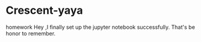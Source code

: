 # Crescent-yaya
homework
Hey ,I finally set up the jupyter notebook successfully.
That's be honor to remember.
